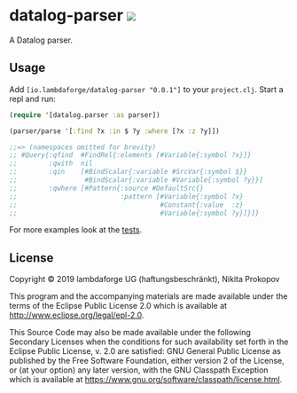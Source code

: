 # datalog-parser <a href="https://clojars.org/io.lambdaforge/datalog-parser"> <img src="https://img.shields.io/clojars/v/io.lambdaforge/datalog-parser.svg" /></a>

A Datalog parser.

## Usage
Add `[io.lambdaforge/datalog-parser "0.0.1"]` to your `project.clj`. Start a repl and run:

```Clojure
(require '[datalog.parser :as parser])

(parser/parse '[:find ?x :in $ ?y :where [?x :z ?y]])

;;=> (namespaces omitted for brevity)
;; #Query{:qfind  #FindRel{:elements [#Variable{:symbol ?x}]}
;;        :qwith  nil
;;        :qin    [#BindScalar{:variable #SrcVar{:symbol $}}
;;                 #BindScalar{:variable #Variable{:symbol ?y}}]
;;        :qwhere [#Pattern{:source #DefaultSrc{}
;;                          :pattern [#Variable{:symbol ?x}
;;                                    #Constant{:value  :z}
;;                                    #Variable{:symbol ?y}]}]}
```

For more examples look at the [tests](test/datalog/parser_test.cljc).


## License

Copyright © 2019 lambdaforge UG (haftungsbeschränkt), Nikita Prokopov

This program and the accompanying materials are made available under the
terms of the Eclipse Public License 2.0 which is available at
http://www.eclipse.org/legal/epl-2.0.

This Source Code may also be made available under the following Secondary
Licenses when the conditions for such availability set forth in the Eclipse
Public License, v. 2.0 are satisfied: GNU General Public License as published by
the Free Software Foundation, either version 2 of the License, or (at your
option) any later version, with the GNU Classpath Exception which is available
at https://www.gnu.org/software/classpath/license.html.
